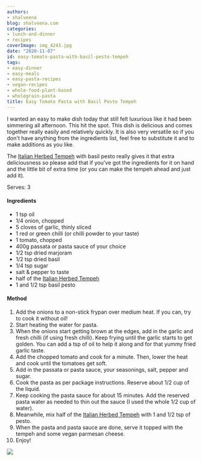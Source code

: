 ```yaml
---
authors:
- shalveena
blog: shalveena.com
categories:
- lunch-and-dinner
- recipes
coverImage: img_4243.jpg
date: "2020-11-07"
id: easy-tomato-pasta-with-basil-pesto-tempeh
tags:
- easy-dinner
- easy-meals
- easy-pasta-recipes
- vegan-recipes
- whole-food-plant-based
- wholegrain-pasta
title: Easy Tomato Pasta with Basil Pesto Tempeh
---
```


I wanted an easy to make dish today that still felt luxurious like it had been simmering all afternoon. This hit the spot. This dish is delicious and comes together really easily and relatively quickly. It is also very versatile so if you don't have anything from the ingredients list, feel free to substitute it and to make additions as you like.

The [Italian Herbed Tempeh](https://shalveena.wordpress.com/2020/11/07/italian-herbed-tempeh/) with basil pesto really gives it that extra deliciousness so please add that if you've got the ingredients for it on hand and the little bit of extra time (or you can make the tempeh ahead and just add it).

Serves: 3

#### Ingredients

- 1 tsp oil
- 1/4 onion, chopped
- 5 cloves of garlic, thinly sliced
- 1 red or green chilli (or chilli powder to your taste)
- 1 tomato, chopped
- 400g passata or pasta sauce of your choice
- 1/2 tsp dried marjoram
- 1/2 tsp dried basil
- 1/4 tsp sugar
- salt & pepper to taste
- half of the [Italian Herbed Tempeh](https://shalveena.wordpress.com/2020/11/07/italian-herbed-tempeh/)
- 1 and 1/2 tsp basil pesto

#### Method

1. Add the onions to a non-stick frypan over medium heat. If you can, try to cook it without oil!
2. Start heating the water for pasta.
3. When the onions start getting brown at the edges, add in the garlic and fresh chilli (if using fresh chilli). Keep frying until the garlic starts to get golden. You can add a tsp of oil to help it along and for that yummy fried garlic taste.
4. Add the chopped tomato and cook for a minute. Then, lower the heat and cook until the tomatoes get soft.
5. Add in the passata or pasta sauce, your seasonings, salt, pepper and sugar.
6. Cook the pasta as per package instructions. Reserve about 1/2 cup of the liquid.
7. Keep cooking the pasta sauce for about 15 minutes. Add the reserved pasta water as needed to thin out the sauce (I used the whole 1/2 cup of water).
8. Meanwhile, mix half of the [Italian Herbed Tempeh](https://shalveena.wordpress.com/2020/11/07/italian-herbed-tempeh/) with 1 and 1/2 tsp of pesto.
9. When the pasta and pasta sauce are done, serve it topped with the tempeh and some vegan parmesan cheese.
10. Enjoy!

![](https://shalveena.files.wordpress.com/2020/11/img_4248.jpg?w=768)
